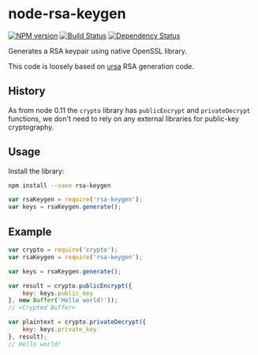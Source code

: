 node-rsa-keygen
===============
[![NPM version][npm-image]][npm-url] [![Build Status][travis-image]][travis-url] [![Dependency Status][daviddm-image]][daviddm-url]

Generates a RSA keypair using native OpenSSL library.

This code is loosely based on [ursa](https://github.com/Medium/ursa) RSA generation code.

History
-------
As from node 0.11 the `crypto` library has `publicEncrypt` and `privateDecrypt` functions, we don't need to rely on any external libraries for public-key cryptography.

Usage
----
Install the library:
```sh
npm install --save rsa-keygen
```

```javascript
var rsaKeygen = require('rsa-keygen');
var keys = rsaKeygen.generate();
```

Example
-------
```javascript
var crypto = require('crypto');
var rsaKeygen = require('rsa-keygen');

var keys = rsaKeygen.generate();

var result = crypto.publicEncrypt({
    key: keys.public_key
}, new Buffer('Hello world!'));
// <Crypted Buffer>

var plaintext = crypto.privateDecrypt({
    key: keys.private_key
}, result);
// Hello world!
```

[npm-image]: https://badge.fury.io/js/rsa-keygen.svg
[npm-url]: https://npmjs.org/package/rsa-keygen
[travis-image]: https://travis-ci.org/pagarme/node-rsa-keygen.svg?branch=master
[travis-url]: https://travis-ci.org/pagarme/node-rsa-keygen
[daviddm-image]: https://david-dm.org/pagarme/node-rsa-keygen.svg?theme=shields.io
[daviddm-url]: https://david-dm.org/pagarme/node-rsa-keygen

